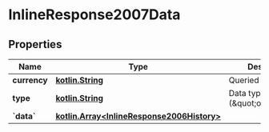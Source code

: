 # InlineResponse2007Data

## Properties
Name | Type | Description | Notes
------------ | ------------- | ------------- | -------------
**currency** | [**kotlin.String**](.md) | Queried symbol |  [optional]
**type** | [**kotlin.String**](.md) | Data type (\&quot;original\&quot;) |  [optional]
**&#x60;data&#x60;** | [**kotlin.Array&lt;InlineResponse2006History&gt;**](InlineResponse2006History.md) |  |  [optional]
